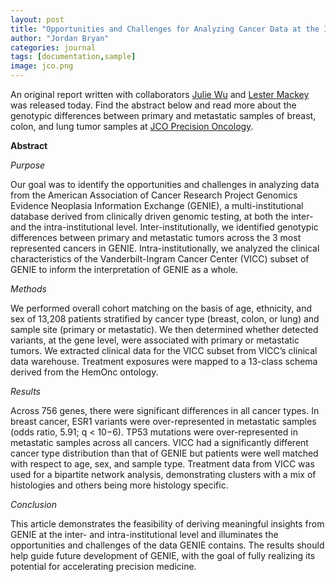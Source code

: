```yaml
---
layout: post
title: "Opportunities and Challenges for Analyzing Cancer Data at the Inter- and Intra-Institutional Levels"
author: "Jordan Bryan"
categories: journal
tags: [documentation,sample]
image: jco.png
---
```


An original report written with collaborators [Julie Wu](https://medicine.vumc.org/person/julie-wu-md-phd) and [Lester Mackey](https://web.stanford.edu/~lmackey/) was released today. Find the abstract below and read more about the genotypic differences between primary and metastatic samples of breast, colon, and lung tumor samples at [JCO Precision Oncology](https://ascopubs.org/doi/abs/10.1200/PO.19.00394).

**Abstract**

*Purpose*

Our goal was to identify the opportunities and challenges in analyzing data from the American Association of Cancer Research Project Genomics Evidence Neoplasia Information Exchange (GENIE), a multi-institutional database derived from clinically driven genomic testing, at both the inter- and the intra-institutional level. Inter-institutionally, we identified genotypic differences between primary and metastatic tumors across the 3 most represented cancers in GENIE. Intra-institutionally, we analyzed the clinical characteristics of the Vanderbilt-Ingram Cancer Center (VICC) subset of GENIE to inform the interpretation of GENIE as a whole.

*Methods*

We performed overall cohort matching on the basis of age, ethnicity, and sex of 13,208 patients stratified by cancer type (breast, colon, or lung) and sample site (primary or metastatic). We then determined whether detected variants, at the gene level, were associated with primary or metastatic tumors. We extracted clinical data for the VICC subset from VICC’s clinical data warehouse. Treatment exposures were mapped to a 13-class schema derived from the HemOnc ontology.

*Results*

Across 756 genes, there were significant differences in all cancer types. In breast cancer, ESR1 variants were over-represented in metastatic samples (odds ratio, 5.91; q < 10−6). TP53 mutations were over-represented in metastatic samples across all cancers. VICC had a significantly different cancer type distribution than that of GENIE but patients were well matched with respect to age, sex, and sample type. Treatment data from VICC was used for a bipartite network analysis, demonstrating clusters with a mix of histologies and others being more histology specific.

*Conclusion*

This article demonstrates the feasibility of deriving meaningful insights from GENIE at the inter- and intra-institutional level and illuminates the opportunities and challenges of the data GENIE contains. The results should help guide future development of GENIE, with the goal of fully realizing its potential for accelerating precision medicine.